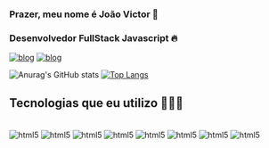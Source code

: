 ### Prazer, meu nome é João Victor 🧐

### Desenvolvedor FullStack Javascript 🔥

[![blog](https://img.shields.io/badge/Instagram-E4405F?style=for-the-badge&logo=instagram&logoColor=white)](https://www.instagram.com/j_vikctor/)
[![blog](https://img.shields.io/badge/LinkedIn-0077B5?style=for-the-badge&logo=linkedin&logoColor=white)](https://www.linkedin.com/in/jo%C3%A3o-victor-ferreira-silva-b77516231/)

![Anurag's GitHub stats](https://github-readme-stats.vercel.app/api?username=Jovicfs&show_icons=true&theme=radical)
[![Top Langs](https://github-readme-stats.vercel.app/api/top-langs/?username=Jovicfs&layout=donut-vertical)](https://github.com/anuraghazra/github-readme-stats)




## Tecnologias que eu utilizo 👩🏻‍💻

<div style = "display:inline_block"></br>
    <img align= "center" alt="html5" src= "https://img.shields.io/badge/JavaScript-F7DF1E?style=for-the-badge&logo=javascript&logoColor=black" />
     <img align= "center" alt="html5" src= "https://img.shields.io/badge/Node.js-43853D?style=for-the-badge&logo=node.js&logoColor=white" />
     <img align= "center" alt="html5" src= "https://img.shields.io/badge/TypeScript-007ACC?style=for-the-badge&logo=typescript&logoColor=white" />
     <img align= "center" alt="html5" src= "https://img.shields.io/badge/HTML5-E34F26?style=for-the-badge&logo=html5&logoColor=white" />
     <img align= "center" alt="html5" src= "https://img.shields.io/badge/CSS3-1572B6?style=for-the-badge&logo=css3&logoColor=white" />
     <img align= "center" alt="html5" src= "https://img.shields.io/badge/React-20232A?style=for-the-badge&logo=react&logoColor=61DAFB" />
     <img align= "center" alt="html5" src= "https://img.shields.io/badge/MySQL-00000F?style=for-the-badge&logo=mysql&logoColor=white" />
     <img align= "center" alt="html5" src= "https://img.shields.io/badge/MongoDB-4EA94B?style=for-the-badge&logo=mongodb&logoColor=white" />
     
</div>
